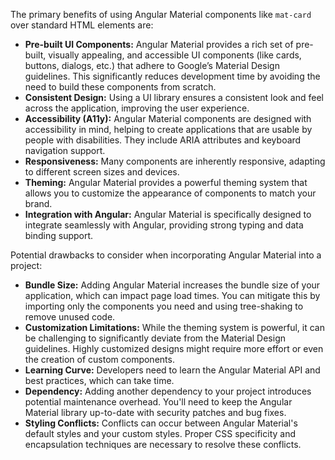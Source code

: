 The primary benefits of using Angular Material components like `mat-card` over standard HTML elements are:

*   **Pre-built UI Components:** Angular Material provides a rich set of pre-built, visually appealing, and accessible UI components (like cards, buttons, dialogs, etc.) that adhere to Google’s Material Design guidelines. This significantly reduces development time by avoiding the need to build these components from scratch.
*   **Consistent Design:** Using a UI library ensures a consistent look and feel across the application, improving the user experience.
*   **Accessibility (A11y):** Angular Material components are designed with accessibility in mind, helping to create applications that are usable by people with disabilities. They include ARIA attributes and keyboard navigation support.
*   **Responsiveness:**  Many components are inherently responsive, adapting to different screen sizes and devices.
*   **Theming:** Angular Material provides a powerful theming system that allows you to customize the appearance of components to match your brand.
*   **Integration with Angular:**  Angular Material is specifically designed to integrate seamlessly with Angular, providing strong typing and data binding support.

Potential drawbacks to consider when incorporating Angular Material into a project:

*   **Bundle Size:**  Adding Angular Material increases the bundle size of your application, which can impact page load times. You can mitigate this by importing only the components you need and using tree-shaking to remove unused code.
*   **Customization Limitations:** While the theming system is powerful, it can be challenging to significantly deviate from the Material Design guidelines.  Highly customized designs might require more effort or even the creation of custom components.
*   **Learning Curve:** Developers need to learn the Angular Material API and best practices, which can take time.
*   **Dependency:**  Adding another dependency to your project introduces potential maintenance overhead. You'll need to keep the Angular Material library up-to-date with security patches and bug fixes.
*   **Styling Conflicts:** Conflicts can occur between Angular Material's default styles and your custom styles. Proper CSS specificity and encapsulation techniques are necessary to resolve these conflicts.